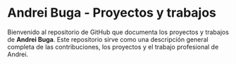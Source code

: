 # Andrei Buga - Proyectos y trabajos

Bienvenido al repositorio de GitHub que documenta los proyectos y trabajos de **Andrei Buga**. Este repositorio sirve como una descripción general completa de las contribuciones, los proyectos y el trabajo profesional de Andrei.
